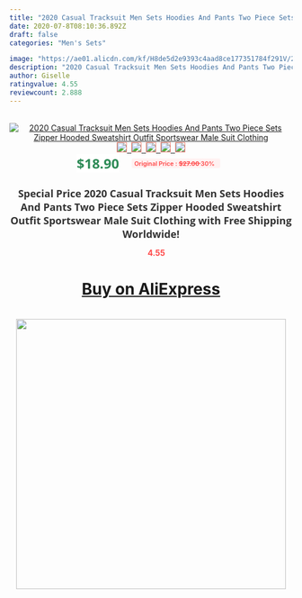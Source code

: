 ```yaml
---
title: "2020 Casual Tracksuit Men Sets Hoodies And Pants Two Piece Sets Zipper Hooded Sweatshirt Outfit Sportswear Male Suit Clothing"
date: 2020-07-8T08:10:36.892Z
draft: false
categories: "Men's Sets"

image: "https://ae01.alicdn.com/kf/H8de5d2e9393c4aad8ce177351784f291V/2020-Casual-Tracksuit-Men-Sets-Hoodies-And-Pants-Two-Piece-Sets-Zipper-Hooded-Sweatshirt-Outfit-Sportswear.jpg"
description: "2020 Casual Tracksuit Men Sets Hoodies And Pants Two Piece Sets Zipper Hooded Sweatshirt Outfit Sportswear Male Suit Clothing"
author: Giselle
ratingvalue: 4.55
reviewcount: 2.888
---
```

<br>
<div style="text-align: center;">
<a href="https://s.click.aliexpress.com/e/_9HIrot" target="_blank" rel="nofollow noopener noreferrer"><img alt="2020 Casual Tracksuit Men Sets Hoodies And Pants Two Piece Sets Zipper Hooded Sweatshirt Outfit Sportswear Male Suit Clothing" class="magnifier-image" src="https://ae01.alicdn.com/kf/H8de5d2e9393c4aad8ce177351784f291V/2020-Casual-Tracksuit-Men-Sets-Hoodies-And-Pants-Two-Piece-Sets-Zipper-Hooded-Sweatshirt-Outfit-Sportswear.jpg_640x640.jpg">
<br>
<img style="border:1px solid salmon" src="https://ae01.alicdn.com/kf/H8de5d2e9393c4aad8ce177351784f291V/2020-Casual-Tracksuit-Men-Sets-Hoodies-And-Pants-Two-Piece-Sets-Zipper-Hooded-Sweatshirt-Outfit-Sportswear.jpg_120x120.jpg">&nbsp;&nbsp;<img style="border:1px solid salmon" src="https://ae01.alicdn.com/kf/He4d2f00e829046539767bb1718cf3b6fN/2020-Casual-Tracksuit-Men-Sets-Hoodies-And-Pants-Two-Piece-Sets-Zipper-Hooded-Sweatshirt-Outfit-Sportswear.jpg_120x120.jpg">&nbsp;&nbsp;<img style="border:1px solid salmon" src="https://ae01.alicdn.com/kf/H001e5787fec64bd285d4e7672aad71109/2020-Casual-Tracksuit-Men-Sets-Hoodies-And-Pants-Two-Piece-Sets-Zipper-Hooded-Sweatshirt-Outfit-Sportswear.jpg_120x120.jpg">&nbsp;&nbsp;<img style="border:1px solid salmon" src="https://ae01.alicdn.com/kf/H6970af48732742a89d5a9e3f94b98fd7j/2020-Casual-Tracksuit-Men-Sets-Hoodies-And-Pants-Two-Piece-Sets-Zipper-Hooded-Sweatshirt-Outfit-Sportswear.jpg_120x120.jpg">&nbsp;&nbsp;<img style="border:1px solid salmon" src="https://ae01.alicdn.com/kf/H5aa65283cb3c4ed1bf787a1007e2760dU/2020-Casual-Tracksuit-Men-Sets-Hoodies-And-Pants-Two-Piece-Sets-Zipper-Hooded-Sweatshirt-Outfit-Sportswear.jpg_120x120.jpg"></a></div><br0>
<div style="text-align: center;"><span style="background-color: white; border: 0px; box-sizing: border-box; color: seagreen; display: inline-block; font-family: &quot;open sans&quot; , &quot;arial&quot; , &quot;helvetica&quot; , sans-serif , &quot;heiti&quot;; font-size: 24px; font-stretch: inherit; font-weight: 700; line-height: inherit; margin: 0px 10px 0px 0px; padding: 0px; vertical-align: middle;">$18.90 </span>
<span style="background: rgb(255 , 241 , 241); border-radius: 3px; border: 0px; box-sizing: border-box; color: #ff4747; display: inline-block; font-family: inherit; font-size: 12px; font-stretch: inherit; font-style: inherit; font-variant: inherit; font-weight: 600; line-height: inherit; margin: 0px; padding: 2px 5px; transform: scale(0.9); vertical-align: middle;">Original Price : <b style="text-decoration: line-through;">$27.00 </b> 30%&nbsp;&nbsp;</span></div>
<h1 style="color: #333333; display: inline-block; font-family: &quot;open sans&quot; , &quot;arial&quot; , &quot;helvetica&quot; , sans-serif , &quot;heiti&quot;; font-size: 18px; font-stretch: inherit; font-weight: 700; text-align: center;">Special Price 2020 Casual Tracksuit Men Sets Hoodies And Pants Two Piece Sets Zipper Hooded Sweatshirt Outfit Sportswear Male Suit Clothing with Free Shipping Worldwide!</h1>
<div style="color: #ff4747; text-align: center;">
<img src="https://4.bp.blogspot.com/-M0ZcTcb-5uY/XleCXlxnR4I/AAAAAAAAAEc/OrjgMkXV1oMQFaCRZj5HQwOCBcu3w1FegCPcBGAYYCw/s1600/star.png" style="height: 15px;">&nbsp;<b>4.55</b></div>
<div class="button_cont" align="center"><a class="buynow_a" href="https://s.click.aliexpress.com/e/_9HIrot" target="_blank" rel="nofollow noopener noreferrer"><H1>Buy on AliExpress</H1></a></div><br>
<div class="separator" style="clear: both; text-align: center;">
<img src="https://lh3.googleusercontent.com/-pTy5HemUv9M/XlePHvY0dAI/AAAAAAAAAE4/0nX5iRUoIWY8eMW9Dpxeirr157OZliDIgCLcBGAsYHQ/s1600/badge.gif" width="480">
</div>
